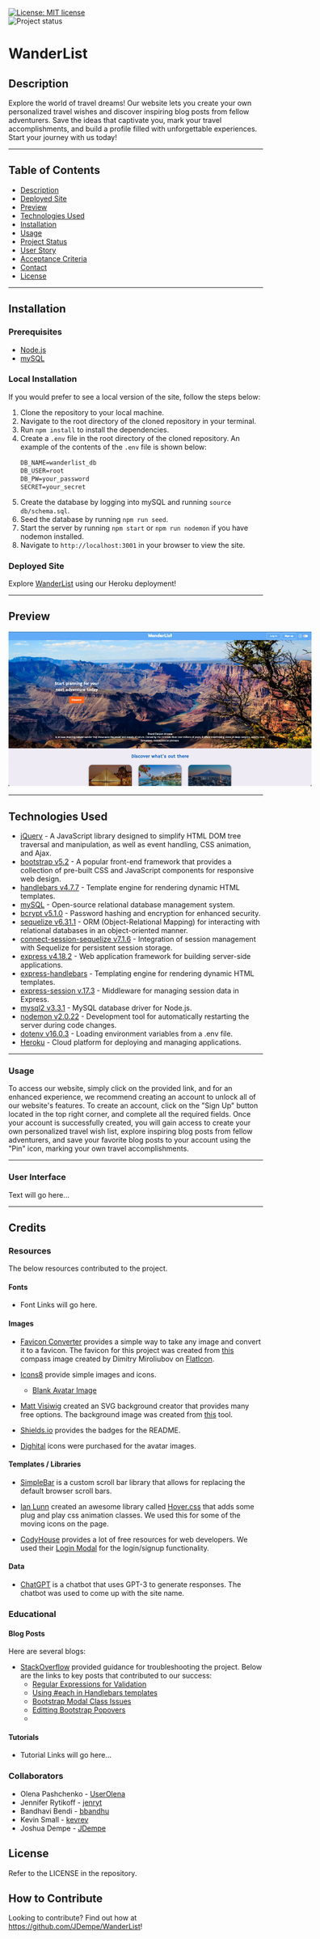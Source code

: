 [![License: MIT license](https://img.shields.io/badge/License-MIT_license-success)](https://opensource.org/licenses/MIT)    
![Project status](https://img.shields.io/badge/Status-In%20Development-orange)

#  WanderList

## Description

Explore the world of travel dreams! Our website lets you create your own personalized travel wishes and discover inspiring blog posts from fellow adventurers. Save the ideas that captivate you, mark your travel accomplishments, and build a profile filled with unforgettable experiences. Start your journey with us today!

---
## Table of Contents
* [Description](#description)
* [Deployed Site](#deployed-site)
* [Preview](#preview)
* [Technologies Used](#technologies-used)
* [Installation](#installation)
* [Usage](#usage)
* [Project Status](#project-status)
* [User Story](#user-story)
* [Acceptance Criteria](#acceptance-criteria)
* [Contact](#contact)
* [License](#license)


---
## Installation

### Prerequisites
* [Node.js](https://nodejs.org/en/)
* [mySQL](https://www.mysql.com/)

### Local Installation
If you would prefer to see a local version of the site, follow the steps below:

1. Clone the repository to your local machine.
2. Navigate to the root directory of the cloned repository in your terminal.
3. Run `npm install` to install the dependencies.
4. Create a `.env` file in the root directory of the cloned repository.  An example of the contents of the `.env` file is shown below:
    ```
    DB_NAME=wanderlist_db
    DB_USER=root
    DB_PW=your_password
    SECRET=your_secret
    ```
5. Create the database by logging into mySQL and running `source db/schema.sql`.
6. Seed the database by running `npm run seed`.
7. Start the server by running `npm start` or `npm run nodemon` if you have nodemon installed.
8. Navigate to `http://localhost:3001` in your browser to view the site.

### Deployed Site

Explore [WanderList](https://wanderlist.herokuapp.com/) using our Heroku deployment!  

---
## Preview

<p align="center"><kbd><img src="./public/images/preview/preview.png" alt="WanderList Preview Image" style="max-width: 600px;"/> </kbd></p>

---
## Technologies Used

* [jQuery](https://jquery.com/) - A JavaScript library designed to simplify HTML DOM tree traversal and manipulation, as well as event handling, CSS animation, and Ajax.
*  [bootstrap v5.2](https://getbootstrap.com/docs/5.2/getting-started/introduction/) - A popular front-end framework that provides a collection of pre-built CSS and JavaScript components for responsive web design.
*  [handlebars v4.7.7](https://handlebarsjs.com/) - Template engine for rendering dynamic HTML templates.
* [mySQL](https://www.mysql.com/) - Open-source relational database management system.
*  [bcrypt v5.1.0](https://www.npmjs.com/package/bcrypt) - Password hashing and encryption for enhanced security.
*  [sequelize v6.31.1](https://sequelize.org/) - ORM (Object-Relational Mapping) for interacting with relational databases in an object-oriented manner.
*  [connect-session-sequelize v7.1.6](https://www.npmjs.com/package/connect-session-sequelize) - Integration of session management with Sequelize for persistent session storage.
*  [express v4.18.2](https://www.npmjs.com/package/express) - Web application framework for building server-side applications.
*  [express-handlebars](https://www.npmjs.com/package/express-handlebars) - Templating engine for rendering dynamic HTML templates.
*  [express-session v.17.3](https://www.npmjs.com/package/express-session) - Middleware for managing session data in Express.
*  [mysql2 v3.3.1](https://www.npmjs.com/package/mysql2) - MySQL database driver for Node.js.
*  [nodemon v2.0.22](https://www.npmjs.com/package/nodemon) - Development tool for automatically restarting the server during code changes.
*  [dotenv v16.0.3](https://www.npmjs.com/package/dotenv) - Loading environment variables from a .env file.
* [Heroku](https://www.heroku.com/) - Cloud platform for deploying and managing applications.

---
### Usage

To access our website, simply click on the provided link, and for an enhanced experience, we recommend creating an account to unlock all of our website's features. To create an account, click on the "Sign Up" button located in the top right corner, and complete all the required fields. Once your account is successfully created, you will gain access to create your own personalized travel wish list, explore inspiring blog posts from fellow adventurers, and save your favorite blog posts to your account using the "Pin" icon, marking your own travel accomplishments.

---
### User Interface

Text will go here...

---
## Credits
### Resources

The below resources contributed to the project.

#### Fonts

- Font Links will go here.

#### Images

- [Favicon Converter](https://favicon.io/favicon-converter/) provides a simple way to take any image and convert it to a favicon.  The favicon for this project was created from [this](https://www.flaticon.com/free-icons/compass) compass image created by Dimitry Miroliubov on [FlatIcon](https://www.flaticon.com/).

- [Icons8](https://icons8.com/icons/) provide simple images and icons.
  - [Blank Avatar Image](https://icons8.com/icon/65342/customer)
  
- [Matt Visiwig](https://twitter.com/MattVisiwig) created an SVG background creator that provides many free options.  The background image was created from [this](https://www.svgbackgrounds.com/) tool.

- [Shields.io](https://shields.io/) provides the badges for the README.

- [Dighital](https://dighital.com/icon-pack/icons/flat-icons/travel-people-icons/) icons were purchased for the avatar images.

#### Templates / Libraries

- [SimpleBar](https://github.com/Grsmto/simplebar) is a custom scroll bar library that allows for replacing the default browser scroll bars.

- [Ian Lunn](https://github.com/IanLunn) created an awesome library called [Hover.css](https://twitter.com/davidmacd) that adds some plug and play css animation classes.  We used this for some of the moving icons on the page.

- [CodyHouse](https://codyhouse.co/) provides a lot of free resources for web developers.  We used their [Login Modal](https://codyhouse.co/gem/loginsignup-modal-window/) for the login/signup functionality.

#### Data

- [ChatGPT](https://chat.openai.com/) is a chatbot that uses GPT-3 to generate responses.  The chatbot was used to come up with the site name.

### Educational
#### Blog Posts

Here are several blogs:

- [StackOverflow](https://stackoverflow.com/) provided guidance for troubleshooting the project.  Below are the links to key posts that contributed to our success:
  - [Regular Expressions for Validation](https://stackoverflow.com/questions/4244109/regular-expression-to-accept-only-characters-a-z-in-a-textbox)
  - [Using #each in Handlebars templates](https://stackoverflow.com/questions/21814888/access-values-using-each-in-a-one-dimensional-array)
  - [Bootstrap Modal Class Issues](https://stackoverflow.com/questions/44609680/close-button-on-modal-not-working-what-am-i-doing-wrong)
  - [Editting Bootstrap Popovers](https://stackoverflow.com/questions/54337652/how-can-i-change-the-color-of-bootstrap-popover-arrows)
  - 

#### Tutorials

- Tutorial Links will go here...
  
### Collaborators

- Olena Pashchenko - [UserOlena](https://github.com/UserOlena)
- Jennifer Rytikoff - [jenryt](https://github.com/jenryt)
- Bandhavi Bendi - [bbandhu](https://github.com/bbandhu)
- Kevin Small - [kevrev](https://github.com/Kevrev)
- Joshua Dempe - [JDempe](https://github.com/JDempe)

## License

Refer to the LICENSE in the repository.

## How to Contribute

Looking to contribute?  Find out how at https://github.com/JDempe/WanderList!
